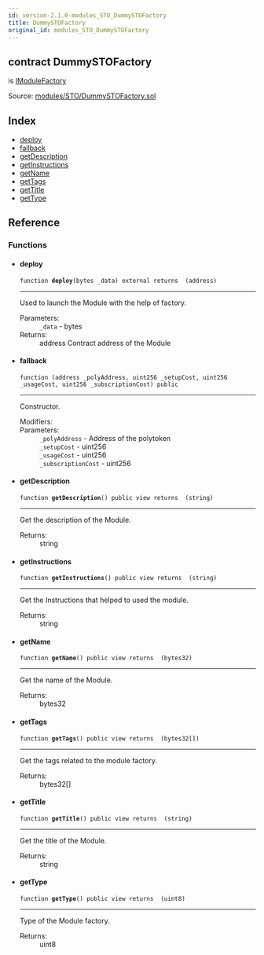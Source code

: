 ```yaml
---
id: version-2.1.0-modules_STO_DummySTOFactory
title: DummySTOFactory
original_id: modules_STO_DummySTOFactory
---
```


<div class="contract-doc"><div class="contract"><h2 class="contract-header"><span class="contract-kind">contract</span> DummySTOFactory</h2><p class="base-contracts"><span>is</span> <a href="interfaces_IModuleFactory.html">IModuleFactory</a></p><div class="source">Source: <a href="git+https://github.com/PolymathNetwork/polymath-core/blob/v1.4.0/contracts/modules/STO/DummySTOFactory.sol" target="_blank">modules/STO/DummySTOFactory.sol</a></div></div><div class="index"><h2>Index</h2><ul><li><a href="modules_STO_DummySTOFactory.html#deploy">deploy</a></li><li><a href="modules_STO_DummySTOFactory.html#">fallback</a></li><li><a href="modules_STO_DummySTOFactory.html#getDescription">getDescription</a></li><li><a href="modules_STO_DummySTOFactory.html#getInstructions">getInstructions</a></li><li><a href="modules_STO_DummySTOFactory.html#getName">getName</a></li><li><a href="modules_STO_DummySTOFactory.html#getTags">getTags</a></li><li><a href="modules_STO_DummySTOFactory.html#getTitle">getTitle</a></li><li><a href="modules_STO_DummySTOFactory.html#getType">getType</a></li></ul></div><div class="reference"><h2>Reference</h2><div class="functions"><h3>Functions</h3><ul><li><div class="item function"><span id="deploy" class="anchor-marker"></span><h4 class="name">deploy</h4><div class="body"><code class="signature">function <strong>deploy</strong><span>(bytes _data) </span><span>external </span><span>returns  (address) </span></code><hr/><div class="description"><p>Used to launch the Module with the help of factory.</p></div><dl><dt><span class="label-parameters">Parameters:</span></dt><dd><div><code>_data</code> - bytes</div></dd><dt><span class="label-return">Returns:</span></dt><dd>address Contract address of the Module</dd></dl></div></div></li><li><div class="item function"><span id="fallback" class="anchor-marker"></span><h4 class="name">fallback</h4><div class="body"><code class="signature">function <strong></strong><span>(address _polyAddress, uint256 _setupCost, uint256 _usageCost, uint256 _subscriptionCost) </span><span>public </span></code><hr/><div class="description"><p>Constructor.</p></div><dl><dt><span class="label-modifiers">Modifiers:</span></dt><dd></dd><dt><span class="label-parameters">Parameters:</span></dt><dd><div><code>_polyAddress</code> - Address of the polytoken</div><div><code>_setupCost</code> - uint256</div><div><code>_usageCost</code> - uint256</div><div><code>_subscriptionCost</code> - uint256</div></dd></dl></div></div></li><li><div class="item function"><span id="getDescription" class="anchor-marker"></span><h4 class="name">getDescription</h4><div class="body"><code class="signature">function <strong>getDescription</strong><span>() </span><span>public </span><span>view </span><span>returns  (string) </span></code><hr/><div class="description"><p>Get the description of the Module.</p></div><dl><dt><span class="label-return">Returns:</span></dt><dd>string</dd></dl></div></div></li><li><div class="item function"><span id="getInstructions" class="anchor-marker"></span><h4 class="name">getInstructions</h4><div class="body"><code class="signature">function <strong>getInstructions</strong><span>() </span><span>public </span><span>view </span><span>returns  (string) </span></code><hr/><div class="description"><p>Get the Instructions that helped to used the module.</p></div><dl><dt><span class="label-return">Returns:</span></dt><dd>string</dd></dl></div></div></li><li><div class="item function"><span id="getName" class="anchor-marker"></span><h4 class="name">getName</h4><div class="body"><code class="signature">function <strong>getName</strong><span>() </span><span>public </span><span>view </span><span>returns  (bytes32) </span></code><hr/><div class="description"><p>Get the name of the Module.</p></div><dl><dt><span class="label-return">Returns:</span></dt><dd>bytes32</dd></dl></div></div></li><li><div class="item function"><span id="getTags" class="anchor-marker"></span><h4 class="name">getTags</h4><div class="body"><code class="signature">function <strong>getTags</strong><span>() </span><span>public </span><span>view </span><span>returns  (bytes32[]) </span></code><hr/><div class="description"><p>Get the tags related to the module factory.</p></div><dl><dt><span class="label-return">Returns:</span></dt><dd>bytes32[]</dd></dl></div></div></li><li><div class="item function"><span id="getTitle" class="anchor-marker"></span><h4 class="name">getTitle</h4><div class="body"><code class="signature">function <strong>getTitle</strong><span>() </span><span>public </span><span>view </span><span>returns  (string) </span></code><hr/><div class="description"><p>Get the title of the Module.</p></div><dl><dt><span class="label-return">Returns:</span></dt><dd>string</dd></dl></div></div></li><li><div class="item function"><span id="getType" class="anchor-marker"></span><h4 class="name">getType</h4><div class="body"><code class="signature">function <strong>getType</strong><span>() </span><span>public </span><span>view </span><span>returns  (uint8) </span></code><hr/><div class="description"><p>Type of the Module factory.</p></div><dl><dt><span class="label-return">Returns:</span></dt><dd>uint8</dd></dl></div></div></li></ul></div></div></div>
